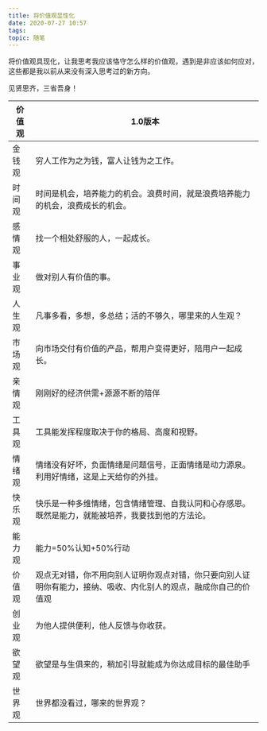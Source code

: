 ```yaml
---
title: 将价值观显性化
date: 2020-07-27 10:57
tags:
topic: 随笔
---
```


将价值观具现化，让我思考我应该恪守怎么样的价值观，遇到是非应该如何应对，这些都是我以前从来没有深入思考过的新方向。

见贤思齐，三省吾身！

<!--more-->

| 价值观 | 1.0版本                                                    |
| --- | -------------------------------------------------------- |
| 金钱观 | 穷人工作为之为钱，富人让钱为之工作。                                       |
| 时间观 | 时间是机会，培养能力的机会。浪费时间，就是浪费培养能力的机会，浪费成长的机会。                  |
| 感情观 | 找一个相处舒服的人，一起成长。                                          |
| 事业观 | 做对别人有价值的事。                                               |
| 人生观 | 凡事多看，多想，多总结；活的不够久，哪里来的人生观？                               |
| 市场观 | 向市场交付有价值的产品，帮用户变得更好，陪用户一起成长。                             |
| 亲情观 | 刚刚好的经济供需+源源不断的陪伴                                         |
| 工具观 | 工具能发挥程度取决于你的格局、高度和视野。                                    |
| 情绪观 | 情绪没有好坏，负面情绪是问题信号，正面情绪是动力源泉。利用好情绪，这是上天给你的外挂。              |
| 快乐观 | 快乐是一种多维情绪，包含情绪管理、自我认同和心存感恩。既然是能力，就能被培养，我要找到他的方法论。        |
| 能力观 | 能力=50%认知+50%行动                                           |
| 价值观 | 观点无对错，你不用向别人证明你观点对错，你只要向别人证明你有能力，接纳、吸收、内化别人的观点，融成你自己的价值观 |
| 创业观 | 为他人提供便利，他人反馈与你收获。                                        |
| 欲望观 | 欲望是与生俱来的，稍加引导就能成为你达成目标的最佳助手                              |
| 世界观 | 世界都没看过，哪来的世界观？                                           |
